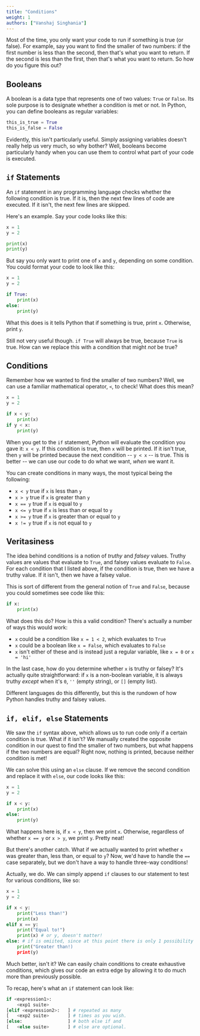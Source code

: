 ```yaml
---
title: "Conditions"
weight: 1
authors: ["Vanshaj Singhania"]
---
```


Most of the time, you only want your code to run if something is true (or false). For example, say you want to find the smaller of two numbers: if the first number is less than the second, then that's what you want to return. If the second is less than the first, then that's what you want to return. So how do you figure this out?

## Booleans
A boolean is a data type that represents one of two values: `True` or `False`. Its sole purpose is to designate whether a condition is met or not. In Python, you can define booleans as regular variables:

```python
this_is_true = True
this_is_false = False
```

Evidently, this isn't particularly useful. Simply assigning variables doesn't really help us very much, so why bother? Well, booleans become particularly handy when you can use them to control what part of your code is executed.

## `if` Statements
An `if` statement in any programming language checks whether the following condition is true. If it is, then the next few lines of code are executed. If it isn't, the next few lines are skipped.

Here's an example. Say your code looks like this:

```python
x = 1
y = 2

print(x)
print(y)
```

But say you only want to print one of `x` and `y`, depending on some condition. You could format your code to look like this:

```python
x = 1
y = 2

if True:
    print(x)
else:
    print(y)
```
What this does is it tells Python that if something is true, print `x`. Otherwise, print `y`.

Still not very useful though. `if True` will always be true, because `True` is true. How can we replace this with a condition that might *not* be true?

## Conditions
Remember how we wanted to find the smaller of two numbers? Well, we can use a familiar mathematical operator, `<`, to check! What does this mean?

```python
x = 1
y = 2

if x < y:
    print(x)
if y < x:
    print(y)
```

When you get to the `if` statement, Python will evaluate the condition you gave it: `x < y`. If this condition is true, then `x` will be printed. If it isn't true, then `y` will be printed because the next condition -- `y < x` -- is true. This is better -- we can use our code to do what we want, *when* we want it.

You can create conditions in many ways, the most typical being the following:

- `x < y` true if `x` is less than `y`
- `x > y` true if `x` is greater than `y`
- `x == y` true if `x` is equal to `y`
- `x <= y` true if `x` is less than or equal to `y`
- `x >= y` true if `x` is greater than or equal to `y`
- `x != y` true if `x` is not equal to `y`

## Veritasiness
The idea behind conditions is a notion of *truthy* and *falsey* values. Truthy values are values that evaluate to `True`, and falsey values evaluate to `False`. For each condition that I listed above, if the condition is true, then we have a truthy value. If it isn't, then we have a falsey value.

This is sort of different from the general notion of `True` and `False`, because you could sometimes see code like this:

```python
if x:
    print(x)
```

What does this do? How is this a valid condition? There's actually a number of ways this would work:
- `x` could be a condition like `x = 1 < 2`, which evaluates to `True`
- `x` could be a boolean like `x = False`, which evaluates to `False`
- `x` isn't either of these and is instead just a regular variable, like `x = 0` or `x = 'hi'`

In the last case, how do you determine whether `x` is truthy or falsey? It's actually quite straightforward: if `x` is a non-boolean variable, it is always truthy *except* when it's `0`, `''` (empty string), or `[]` (empty list).

Different languages do this differently, but this is the rundown of how Python handles truthy and falsey values.

## `if, elif, else` Statements
We saw the `if` syntax above, which allows us to run code only if a certain condition is true. What if it isn't? We manually created the opposite condition in our quest to find the smaller of two numbers, but what happens if the two numbers are equal? Right now, nothing is printed, because neither condition is met!

We can solve this using an `else` clause. If we remove the second condition and replace it with `else`, our code looks like this:

```python
x = 1
y = 2

if x < y:
    print(x)
else:
    print(y)
```

What happens here is, if `x < y`, then we print `x`. Otherwise, regardless of whether `x == y` or `x > y`, we print `y`. Pretty neat!

But there's another catch. What if we actually wanted to print whether `x` was greater than, less than, or equal to `y`? Now, we'd have to handle the `==` case separately, but we don't have a way to handle three-way conditions!

Actually, we do. We can simply append `if` clauses to our statement to test for various conditions, like so:

```python
x = 1
y = 2

if x < y:
    print("Less than!")
    print(x)
elif x == y:
    print("Equal to!")
    print(x) # or y, doesn't matter!
else: # if is omiited, since at this point there is only 1 possibility
    print("Greater than!)
    print(y)
```

Much better, isn't it? We can easily chain conditions to create exhaustive conditions, which gives our code an extra edge by allowing it to do much more than previously possible.

To recap, here's what an `if` statement can look like:

```python
if <expression1>:
    <exp1 suite>
[elif <expression2>:   ] # repeated as many
[   <exp2 suite>       ] # times as you wish.
[else:                 ] # both else if and
[   <else suite>       ] # else are optional.
```
